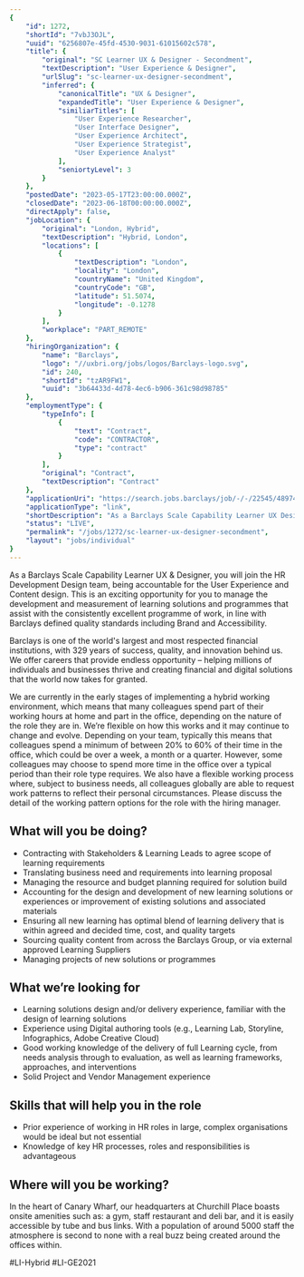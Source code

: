 ```yaml
---
{
	"id": 1272,
	"shortId": "7vbJ3OJL",
	"uuid": "6256807e-45fd-4530-9031-61015602c578",
	"title": {
		"original": "SC Learner UX & Designer - Secondment",
		"textDescription": "User Experience & Designer",
		"urlSlug": "sc-learner-ux-designer-secondment",
		"inferred": {
			"canonicalTitle": "UX & Designer",
			"expandedTitle": "User Experience & Designer",
			"similiarTitles": [
				"User Experience Researcher",
				"User Interface Designer",
				"User Experience Architect",
				"User Experience Strategist",
				"User Experience Analyst"
			],
			"seniortyLevel": 3
		}
	},
	"postedDate": "2023-05-17T23:00:00.000Z",
	"closedDate": "2023-06-18T00:00:00.000Z",
	"directApply": false,
	"jobLocation": {
		"original": "London, Hybrid",
		"textDescription": "Hybrid, London",
		"locations": [
			{
				"textDescription": "London",
				"locality": "London",
				"countryName": "United Kingdom",
				"countryCode": "GB",
				"latitude": 51.5074,
				"longitude": -0.1278
			}
		],
		"workplace": "PART_REMOTE"
	},
	"hiringOrganization": {
		"name": "Barclays",
		"logo": "//uxbri.org/jobs/logos/Barclays-logo.svg",
		"id": 240,
		"shortId": "tzAR9FW1",
		"uuid": "3b64433d-4d78-4ec6-b906-361c98d98785"
	},
	"employmentType": {
		"typeInfo": [
			{
				"text": "Contract",
				"code": "CONTRACTOR",
				"type": "contract"
			}
		],
		"original": "Contract",
		"textDescription": "Contract"
	},
	"applicationUri": "https://search.jobs.barclays/job/-/-/22545/48974304416",
	"applicationType": "link",
	"shortDescription": "As a Barclays Scale Capability Learner UX Designer, you will join the HR Development Design team, being accountable for the User Experience and Content design. This is an exciting opportunity for",
	"status": "LIVE",
	"permalink": "/jobs/1272/sc-learner-ux-designer-secondment",
	"layout": "jobs/individual"
}
---
```

<p>As a Barclays Scale Capability Learner UX &amp; Designer, you will join the HR Development Design team, being accountable for the User Experience and Content design. This is an exciting opportunity for you to manage the development and measurement of learning solutions and programmes that assist with the consistently excellent programme of work, in line with Barclays defined quality standards including Brand and Accessibility.</p>
<p>Barclays is one of the world's largest and most respected financial institutions, with 329 years of success, quality, and innovation behind us. We offer careers that provide endless opportunity – helping millions of individuals and businesses thrive and creating financial and digital solutions that the world now takes for granted.</p>
<p>We are currently in the early stages of implementing a hybrid working environment, which means that many colleagues spend part of their working hours at home and part in the office, depending on the nature of the role they are in. We’re flexible on how this works and it may continue to change and evolve. Depending on your team, typically this means that colleagues spend a minimum of between 20% to 60% of their time in the office, which could be over a week, a month or a quarter. However, some colleagues may choose to spend more time in the office over a typical period than their role type requires. We also have a flexible working process where, subject to business needs, all colleagues globally are able to request work patterns to reflect their personal circumstances. Please discuss the detail of the working pattern options for the role with the hiring manager.</p>
<h2 id="what-will-you-be-doing">What will you be doing?</h2>
<ul>
<li>Contracting with Stakeholders &amp; Learning Leads to agree scope of learning requirements </li>
<li>Translating business need and requirements into learning proposal </li>
<li>Managing the resource and budget planning required for solution build</li>
<li>Accounting for the design and development of new learning solutions or experiences or improvement of existing solutions and associated materials</li>
<li>Ensuring all new learning has optimal blend of learning delivery that is within agreed and decided time, cost, and quality targets  </li>
<li>Sourcing quality content from across the Barclays Group, or via external approved Learning Suppliers</li>
<li>Managing projects of new solutions or programmes</li>
</ul>
<h2 id="what-were-looking-for">What we’re looking for</h2>
<ul>
<li>Learning solutions design and/or delivery experience, familiar with the design of learning solutions </li>
<li>Experience using Digital authoring tools (e.g., Learning Lab, Storyline, Infographics, Adobe Creative Cloud)</li>
<li>Good working knowledge of the delivery of full Learning cycle, from needs analysis through to evaluation, as well as learning frameworks, approaches, and interventions</li>
<li>Solid Project and Vendor Management experience</li>
</ul>
<h2 id="skills-that-will-help-you-in-the-role">Skills that will help you in the role</h2>
<ul>
<li>Prior experience of working in HR roles in large, complex organisations would be ideal but not essential</li>
<li>Knowledge of key HR processes, roles and responsibilities is advantageous</li>
</ul>
<h2 id="where-will-you-be-working">Where will you be working?</h2>
<p>In the heart of Canary Wharf, our headquarters at Churchill Place boasts onsite amenities such as: a gym, staff restaurant and deli bar, and it is easily accessible by tube and bus links. With a population of around 5000 staff the atmosphere is second to none with a real buzz being created around the offices within.</p>
<p>#LI-Hybrid
#LI-GE2021</p>

